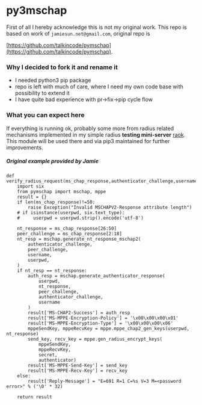 # py3mschap

First of all I hereby acknowledge this is not my original work. This repo 
is based on work of `jamiesun.net@gmail.com`, original repo is
 
[https://github.com/talkincode/pymschap](https://github.com/talkincode/pymschap). 
 
### Why I decided to fork it and rename it

 * I needed python3 pip package
 * repo is left with much of care, where I need my own code base with possibility to extend it
 * I have quite bad experience with pr->fix->pip cycle flow

### What you can expect here  
If everything is running ok, probably some more from radius related mechanisms implemented 
in my simple radius **testing mini-server** [raok](https://github.com/astibal/raok).
This module will be used there and via pip3 maintained for further improvements.


 ##### Original example provided by Jamie


    def verify_radius_request(ms_chap_response,authenticator_challenge,username,userpwd,secret,authenticator):
        import six
        from pymschap import mschap, mppe
        result = {}
        if len(ms_chap_response)!=50:
            raise Exception("Invalid MSCHAPV2-Response attribute length")
        # if isinstance(userpwd, six.text_type):
        #     userpwd = userpwd.strip().encode('utf-8')
        
        nt_response = ms_chap_response[26:50]
        peer_challenge = ms_chap_response[2:18]
        nt_resp = mschap.generate_nt_response_mschap2(
            authenticator_challenge,
            peer_challenge,
            username,
            userpwd,
        )
        if nt_resp == nt_response:
            auth_resp = mschap.generate_authenticator_response(
                userpwd,
                nt_response,
                peer_challenge,
                authenticator_challenge,
                username
            )
            result['MS-CHAP2-Success'] = auth_resp
            result['MS-MPPE-Encryption-Policy'] = '\x00\x00\x00\x01'
            result['MS-MPPE-Encryption-Type'] = '\x00\x00\x00\x06'
            mppeSendKey, mppeRecvKey = mppe.mppe_chap2_gen_keys(userpwd, nt_response)
            send_key, recv_key = mppe.gen_radius_encrypt_keys(
                mppeSendKey,
                mppeRecvKey,
                secret,
                authenticator)
            result['MS-MPPE-Send-Key'] = send_key
            result['MS-MPPE-Recv-Key'] = recv_key
        else:
            result['Reply-Message'] = "E=691 R=1 C=%s V=3 M=<password error>" % ('\0' * 32)
            
        return result
        